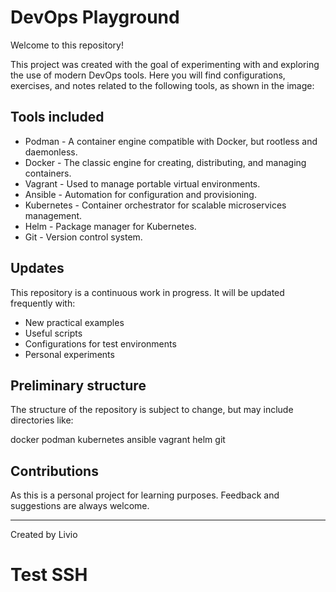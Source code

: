 
# DevOps Playground

Welcome to this repository!

This project was created with the goal of experimenting with and exploring the use of modern DevOps tools. Here you will find configurations, exercises, and notes related to the following tools, as shown in the image:

## Tools included

- Podman - A container engine compatible with Docker, but rootless and daemonless.
- Docker - The classic engine for creating, distributing, and managing containers.
- Vagrant - Used to manage portable virtual environments.
- Ansible - Automation for configuration and provisioning.
- Kubernetes - Container orchestrator for scalable microservices management.
- Helm - Package manager for Kubernetes.
- Git - Version control system.

## Updates

This repository is a continuous work in progress. It will be updated frequently with:

- New practical examples
- Useful scripts
- Configurations for test environments
- Personal experiments

## Preliminary structure

The structure of the repository is subject to change, but may include directories like:

docker podman kubernetes ansible vagrant helm git

## Contributions

As this is a personal project for learning purposes. Feedback and suggestions are always welcome.

---


Created by Livio
# Test SSH
